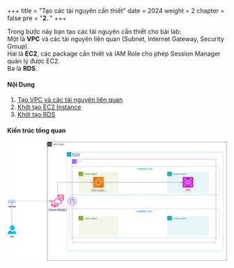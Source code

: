 +++
title = "Tạo các tài nguyên cần thiết"
date = 2024
weight = 2
chapter = false
pre = "<b>2. </b>"
+++

Trong bước này bạn tạo các tài nguyên cần thiết cho bài lab:  
Một là **VPC** và các tài nguyên liên quan (Subnet, Internet Gateway, Security Group).  
Hai là **EC2**, các package cần thiết và IAM Role cho phép Session Manager quản lý được EC2.  
Ba là **RDS**.


#### Nội Dung

1. [Tạo VPC và các tài nguyên liên quan](1-VPC-And-More)
2. [Khởi tạo EC2 Instance](2-EC2)
3. [Khởi tạo RDS](3-RDS)


#### Kiến trúc tổng quan

![Image](/images/WorkShop_000001_Infra.drawio.png)